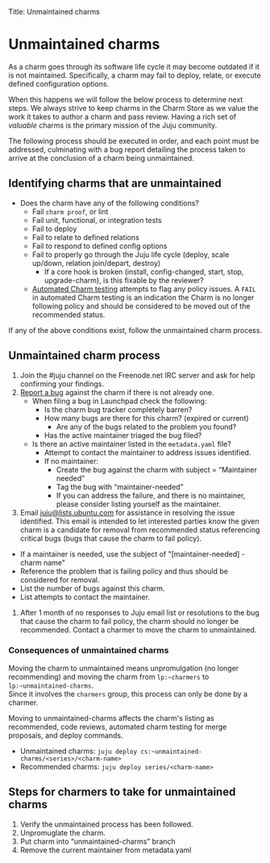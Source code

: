 Title: Unmaintained charms
# Unmaintained charms

As a charm goes through its software life cycle it may become outdated if it is
not maintained.  Specifically, a charm may fail to deploy, relate, or execute
defined configuration options.  

When this happens we will follow the below process to determine next steps.  We
always strive to keep charms in the Charm Store as we value the work it takes
to author a charm and pass review. Having a rich set of _valuable_ charms is
the primary mission of the Juju community.  

The following process should be executed in order, and each point must be
addressed, culminating with a bug report detailing the process taken to arrive
at the conclusion of a charm being unmaintained.


## Identifying charms that are unmaintained

- Does the charm have any of the following conditions?
  - Fail `charm proof`, or lint
  - Fail unit, functional, or integration tests
  - Fail to deploy
  - Fail to relate to defined relations
  - Fail to respond to defined config options
  - Fail to properly go through the Juju life cycle (deploy, scale up/down,
    relation join/depart, destroy)
      - If a core hook is broken (install, config-changed, start, stop,
        upgrade-charm), is this fixable by the reviewer?
  - [Automated Charm testing](http://reports.vapour.ws/charm-tests-by-charm)
    attempts to flag any policy issues. A `FAIL` in automated Charm testing is
    an indication the Charm is no longer following policy and should be
    considered to be moved out of the recommended status.  

If any of the above conditions exist, follow the unmaintained charm process.  


##  Unmaintained charm process

1. Join the #juju channel on the Freenode.net IRC server and ask for help
   confirming your findings.  
1. [Report a bug](https://bugs.launchpad.net/charms/) against the charm if
   there is not already one.  
    - When filing a bug in Launchpad check the following:
      - Is the charm bug tracker completely barren?
      - How many bugs are there for this charm? (expired or current)
        - Are any of the bugs related to the problem you found?
      - Has the active maintainer triaged the bug filed?
    - Is there an active maintainer listed in the `metadata.yaml` file?
      - Attempt to contact the maintainer to address issues identified.
      - If no maintainer:
        - Create the bug against the charm with subject = “Maintainer needed”
        - Tag the bug with “maintainer-needed”
        - If you can address the failure, and there is no maintainer, please
          consider listing yourself as the maintainer.  
1. Email juju@lists.ubuntu.com for assistance in resolving the issue
   identified. This email is intended to let interested parties know the given
   charm is a candidate for removal from recommended status referencing
   critical bugs (bugs that cause the charm to fail policy).  
  - If a maintainer is needed, use the subject of "[maintainer-needed] - charm
    name"  
  - Reference the problem that is failing policy and thus should be considered
    for removal.
  - List the number of bugs against this charm.
  - List attempts to contact the maintainer.
1. After 1 month of no responses to Juju email list or resolutions to the bug
   that cause the charm to fail policy, the charm should no longer be
   recommended. Contact a charmer to move the charm to unmaintained.

### Consequences of unmaintained charms

Moving the charm to unmaintained means unpromulgation (no longer recommending)
and moving the charm from `lp:~charmers` to `lp:~unmaintained-charms`.  
Since it involves the `charmers` group, this process can only be done by a
charmer.  

Moving to unmaintained-charms affects the charm's listing as recommended,
code reviews, automated charm testing for merge proposals, and deploy
commands.  

  - Unmaintained charms:  `juju deploy cs:~unmaintained-charms/<series>/<charm-name>`
  - Recommended charms:  `juju deploy series/<charm-name>`  

## Steps for charmers to take for unmaintained charms

1. Verify the unmaintained process has been followed.
1. Unpromuglate the charm.
1. Put charm into “unmaintained-charms” branch
1. Remove the current maintainer from metadata.yaml
